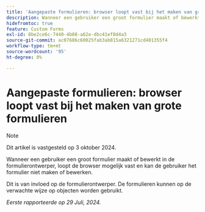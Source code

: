 ```yaml
---
title: 'Aangepaste formulieren: browser loopt vast bij het maken van grote formulieren'
description: Wanneer een gebruiker een groot formulier maakt of bewerkt in de formulierontwerper, loopt de browser mogelijk vast en kan de gebruiker het formulier niet maken of bewerken.
hidefromtoc: true
feature: Custom Forms
exl-id: 8be2ce6c-7440-4b08-a62e-dbc41ef8d4a3
source-git-commit: ac07686c60025fab3ab815a6321271cd401355f4
workflow-type: tm+mt
source-wordcount: '95'
ht-degree: 0%

---
```


# Aangepaste formulieren: browser loopt vast bij het maken van grote formulieren

>[!NOTE]
>
>Dit artikel is vastgesteld op 3 oktober 2024.

Wanneer een gebruiker een groot formulier maakt of bewerkt in de formulierontwerper, loopt de browser mogelijk vast en kan de gebruiker het formulier niet maken of bewerken.

Dit is van invloed op de formulierontwerper. De formulieren kunnen op de verwachte wijze op objecten worden gebruikt.

_Eerste rapporteerde op 29 Juli, 2024._
